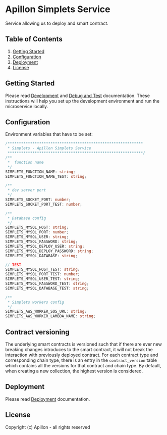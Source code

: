 # Apillon Simplets Service

Service allowing us to deploy and smart contract.

## Table of Contents

1. [Getting Started](#getting-started)
2. [Configuration](#configuration)
3. [Deployment](#deployment)
4. [License](#license)

## Getting Started

Please read [Development](../../docs/development.md)
and [Debug and Test](../../docs/debug-and-test.md) documentation. These
instructions will help you set up the development environment and run the
microservice locally.

## Configuration

Environment variables that have to be set:

```ts
/************************************************************
 * Simplets - Apillon Simplets Service
 ************************************************************/
/**
 *  function name
 */
SIMPLETS_FUNCTION_NAME: string;
SIMPLETS_FUNCTION_NAME_TEST: string;

/**
 * dev server port
 */
SIMPLETS_SOCKET_PORT: number;
SIMPLETS_SOCKET_PORT_TEST: number;

/**
 * Database config
 */
SIMPLETS_MYSQL_HOST: string;
SIMPLETS_MYSQL_PORT: number;
SIMPLETS_MYSQL_USER: string;
SIMPLETS_MYSQL_PASSWORD: string;
SIMPLETS_MYSQL_DEPLOY_USER: string;
SIMPLETS_MYSQL_DEPLOY_PASSWORD: string;
SIMPLETS_MYSQL_DATABASE: string;

// TEST
SIMPLETS_MYSQL_HOST_TEST: string;
SIMPLETS_MYSQL_PORT_TEST: number;
SIMPLETS_MYSQL_USER_TEST: string;
SIMPLETS_MYSQL_PASSWORD_TEST: string;
SIMPLETS_MYSQL_DATABASE_TEST: string;

/**
 * Simplets workers config
 */
SIMPLETS_AWS_WORKER_SQS_URL: string;
SIMPLETS_AWS_WORKER_LAMBDA_NAME: string;
```

## Contract versioning

The underlying smart contracts is versioned such that if there are ever new
breaking changes introduces to the smart contract, it will not break the
interaction with previously deployed contract.
For each contract type and corresponding chain type, there is an entry in
the `contract_version` table which contains all the versions for that contract
and chain type. By default, when creating a new collection, the highest version
is considered.

## Deployment

Please read [Deployment](../../docs/deployment.md) documentation.

## License

Copyright (c) Apillon - all rights reserved
